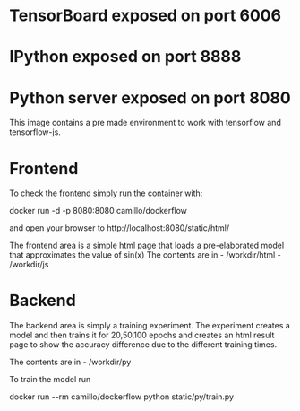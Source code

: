 
# TensorBoard exposed on port 6006
# IPython exposed on port 8888

# Python server exposed on port 8080

This image contains a pre made environment to work with tensorflow and tensorflow-js.

Frontend
========

To check the frontend simply run the container with:

docker run -d -p 8080:8080 camillo/dockerflow

 and open your browser to http://localhost:8080/static/html/

The frontend area is a simple html page that loads a pre-elaborated model that approximates the value of sin(x)
The contents are in
    - /workdir/html
    - /workdir/js



Backend
=======

The backend area is simply a training experiment.
The experiment creates a model and then trains it for 20,50,100 epochs and creates an html result page to show the accuracy difference due to the different training times.

The contents are in
    - /workdir/py

To train the model run

docker run --rm camillo/dockerflow python static/py/train.py
